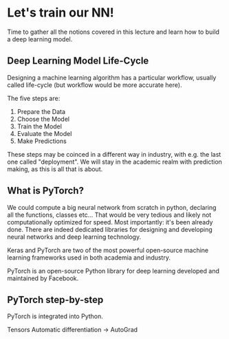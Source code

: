 # Let's train our NN!

Time to gather all the notions covered in this lecture and learn how to build a deep learning model.

## Deep Learning Model Life-Cycle
Designing a machine learning algorithm has a particular workflow, usually called life-cycle (but workflow would be more accurate here). 

The five steps are:

1. Prepare the Data
1. Choose the Model
1. Train the Model
1. Evaluate the Model
1. Make Predictions

These steps may be coinced in a different way in industry, with e.g. the last one called "deployment". We will stay in the academic realm with prediction making, as this is all that is about.

## What is PyTorch?
We could compute a big neural network from scratch in python, declaring all the functions, classes etc... That would be very tedious and likely not computationally optimized for speed. Most importantly: it's been already done. There are indeed dedicated libraries for designing and developing neural networks and deep learning technology. 

Keras and PyTorch are two of the most powerful open-source machine learning frameworks used in both academia and industry. 



PyTorch is an open-source Python library for deep learning developed and maintained by Facebook.



## PyTorch step-by-step





PyTorch is integrated into Python.

Tensors 
Automatic differentiation -> AutoGrad

